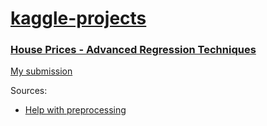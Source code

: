 # [kaggle-projects](https://www.kaggle.com/mutterberg/)

### [House Prices - Advanced Regression Techniques](https://www.kaggle.com/c/house-prices-advanced-regression-techniques)

[My submission](https://www.kaggle.com/mutterberg/utterberg-housing)

Sources:

* [Help with preprocessing](https://github.com/nimeshikaranasinghe/House-Prices--Advanced-Regression-Techniques-Walkthrough/blob/master/home.py)
